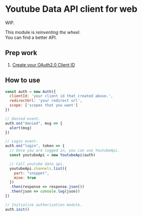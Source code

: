 # Youtube Data API client for web
WIP.

This module is *reinventing the wheel*.  
You can find a better API.

## Prep work
1. [Create your OAuth2.0 Client ID](https://console.cloud.google.com/apis/credentials)

## How to use
```js
const auth = new Auth({
  clientId: 'your client id that created above.',
  redirectUrl: 'your redirect url',
  scope: ['scopes that you want']
})

// Denied event.
auth.on("denied", msg => {
  alert(msg)
})

// Login event.
auth.on("login", token => {
  // Once you are logged in, you can use YoutubeApi.
  const youtubeApi = new YoutubeApi(auth)

  // Call youtube data api.
  youtubeApi.channels.list({
    part: "snippet",
    mine: true
  })
  .then(response => response.json())
  .then(json => console.log(json))
})

// Initialize authorization module.
auth.init()
```
